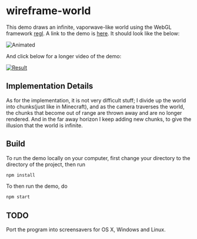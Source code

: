 # wireframe-world

This demo draws an infinite, vaporwave-like world using the WebGL
framework [regl](https://github.com/mikolalysenko/regl). A link to the
demo is [here](http://erkaman.github.io/wireframe-world/www/demo.html). It should look
like the below:

![Animated](images/anim.gif)

And click below for a longer video of the demo:

[![Result](http://img.youtube.com/vi/tE9geTQxgZc/0.jpg)](https://www.youtube.com/watch?v=tE9geTQxgZc)


## Implementation Details

As for the implementation, it is not very difficult stuff; I divide up
the world into chunks(just like in Minecraft), and as the camera
traverses the world, the chunks that become out of range are thrown
away and are no longer rendered. And in the far away horizon I keep adding
new chunks, to give the illusion that the world is infinite.

## Build

To run the demo locally on your computer, first change your directory to the directory of the project, then run

```bash
npm install
```

To then run the demo, do

```bash
npm start
```


## TODO

Port the program into screensavers for OS X, Windows and Linux. 
